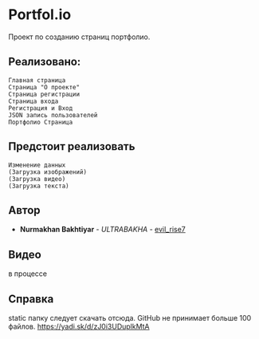 # Portfol.io
Проект по созданию страниц портфолио.
## Реализовано:
```
Главная страница
Страница "О проекте"
Страница регистрации
Страница входа
Регистрация и Вход
JSON запись пользователей
Портфолио Страница
```
## Предстоит реализовать
```
Изменение данных
(Загрузка изображений)
(Загрузка видео)
(Загрузка текста)
```
## Автор
* **Nurmakhan Bakhtiyar** - *ULTRABAKHA* - [evil_rise7](https://github.com/evilrise7)
## Видео
в процессе
## Справка
static папку следует скачать отсюда. GitHub не принимает больше 100 файлов.
https://yadi.sk/d/zJ0i3UDuplkMtA
